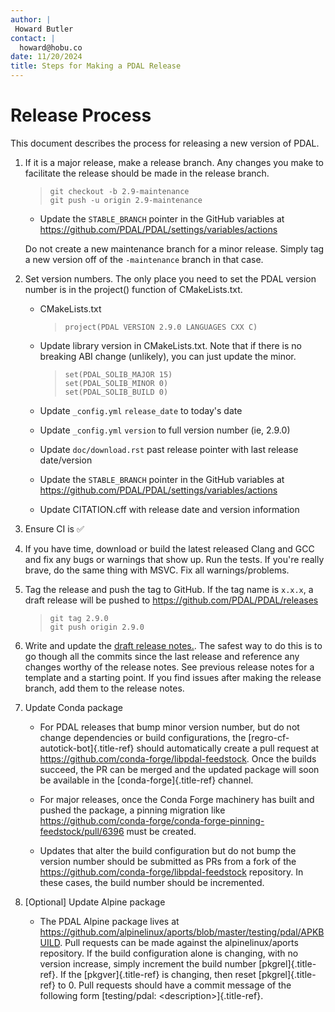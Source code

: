 ```yaml
---
author: |
 Howard Butler
contact: |
  howard@hobu.co
date: 11/20/2024
title: Steps for Making a PDAL Release
---
```


# Release Process

This document describes the process for releasing a new version of PDAL.

1)  If it is a major release, make a release branch. Any changes you make to facilitate the
    release should be made in the release branch.

    >     git checkout -b 2.9-maintenance
    >     git push -u origin 2.9-maintenance

    -  Update the `STABLE_BRANCH` pointer in the GitHub variables at <https://github.com/PDAL/PDAL/settings/variables/actions>

    Do not create a new maintenance branch for a minor release. Simply
    tag a new version off of the `-maintenance` branch in that case.

2)  Set version numbers. The only place you need to set the PDAL version
    number is in the project() function of CMakeLists.txt.

    - CMakeLists.txt

      >     project(PDAL VERSION 2.9.0 LANGUAGES CXX C)

    - Update library version in CMakeLists.txt.
      Note that if there is no breaking ABI change (unlikely),
      you can just update the minor.

      >     set(PDAL_SOLIB_MAJOR 15)
      >     set(PDAL_SOLIB_MINOR 0)
      >     set(PDAL_SOLIB_BUILD 0)

    - Update `_config.yml` `release_date` to today's date
    - Update `_config.yml` `version` to full version number (ie, 2.9.0)
    - Update `doc/download.rst` past release pointer with last release date/version
    - Update the `STABLE_BRANCH` pointer in the GitHub variables at <https://github.com/PDAL/PDAL/settings/variables/actions>
    - Update CITATION.cff with release date and version information

3)  Ensure CI is ✅

4)  If you have time, download or build the latest released Clang and
    GCC and fix any bugs or warnings that show up. Run the tests. If
    you\'re really brave, do the same thing with MSVC. Fix all
    warnings/problems.

5)  Tag the release and push the tag to GitHub. If the tag name is
    `x.x.x`, a draft release will be pushed to <https://github.com/PDAL/PDAL/releases>
    >     git tag 2.9.0
    >     git push origin 2.9.0

6)  Write and update the [draft release notes.](https://github.com/PDAL/PDAL/releases).
    The safest way to do this is to go though all the commits since the last release and reference
    any changes worthy of the release notes. See previous release notes for a template
    and a starting point. If you find issues after making the release branch,
    add them to the release notes.

7) Update Conda package

   - For PDAL releases that bump minor version number, but do not change
     dependencies or build configurations, the
     [regro-cf-autotick-bot]{.title-ref} should automatically create a
     pull request at <https://github.com/conda-forge/libpdal-feedstock>.
     Once the builds succeed, the PR can be merged and the updated
     package will soon be available in the [conda-forge]{.title-ref}
     channel.

   - For major releases, once the Conda Forge machinery has built and
     pushed the package, a pinning migration like
     <https://github.com/conda-forge/conda-forge-pinning-feedstock/pull/6396>
     must be created.

   - Updates that alter the build configuration but do not bump the
     version number should be submitted as PRs from a fork of the
     <https://github.com/conda-forge/libpdal-feedstock> repository. In
     these cases, the build number should be incremented.

8) \[Optional\] Update Alpine package

   - The PDAL Alpine package lives at
     <https://github.com/alpinelinux/aports/blob/master/testing/pdal/APKBUILD>.
     Pull requests can be made against the alpinelinux/aports
     repository. If the build configuration alone is changing, with no
     version increase, simply increment the build number
     [pkgrel]{.title-ref}. If the [pkgver]{.title-ref} is changing,
     then reset [pkgrel]{.title-ref} to 0.
     Pull requests should have a commit message of the following form
     [testing/pdal: \<description\>]{.title-ref}.

